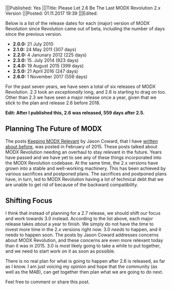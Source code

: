 |||Published: Yes
|||Title: Please Let 2.6 Be The Last MODX Revolution 2.x Version
|||Posted: 01.11.2017 19:39
|||Edited:

Below is a list of the release dates for each (major) version of MODX Revolution since Revolution came out of beta, including the number of days since the previous version.

- **2.0.0:** 21 July 2010
- **2.1.0:** 24 May 2011 (307 days)
- **2.2.0:** 4 Janunary 2012 (225 days)
- **2.3.0:** 15. July 2014 (923 days)
- **2.4.0:** 19 August 2015 (399 days)
- **2.5.0:** 21 April 2016 (247 days)
- **2.6.0:** 1 November 2017 (559 days)

For the past seven years, we have seen a total of six releases of MODX Revolution. 2.3 took an _exceptionally_ long, and 2.6 is starting to drag on too. Other than 2.3 we have seen a major release once a year, given that we stick to the plan and release 2.6 before 2018. 

**Edit: After I published this, 2.6 was released, 559 days after 2.5.**

## Planning The Future of MODX
The posts [Keeping MODX Relevant](https://medium.com/@drumshaman/keeping-modx-relevant-part-one-42dc6632f86b) by Jason Coward, that I have [written about before](http://localhost:8000/12-thoughts-on-the-future-of-modx), was posted in February of 2015. These posts talked about MODX Revolution needing an overhaul to stay relevant in the future. Years have passed and we have yet to see any of these things incorporated into the MODX Revolution codebase. At the same time, the 2.x versions have grown into a stable and well-working machinery. This has been achieved by various sacrifices and postponed plans. The sacrifices and postponed plans have, in turn, led to MODX Revolution having a lot of technical debt that we are unable to get rid of because of the backward compatibility. 

## Shifting Focus
I think that instead of planning for a 2.7 release, we should shift our focus and work towards 3.0 instead. According to the list above, each major release takes _about_ a year to finish. We simply do not have the time to invest more time in the 2.x versions right now. 3.0 _needs_ to happen, and it needs to happen soon. The posts by Jason Coward addresses concerns about MODX Revolution, and these concerns are even more relevant today than it was in 2015. 3.0 is most likely going to take a while to put together, and we need to start work on it as soon as possible.

There is no real plan for what is going to happen after 2.6 is released, as far as I know. I am just voicing my opinion and hope that the community (as well as the MAB), can get together then plan what we are going to do next. 

Feel free to comment or share this post.

